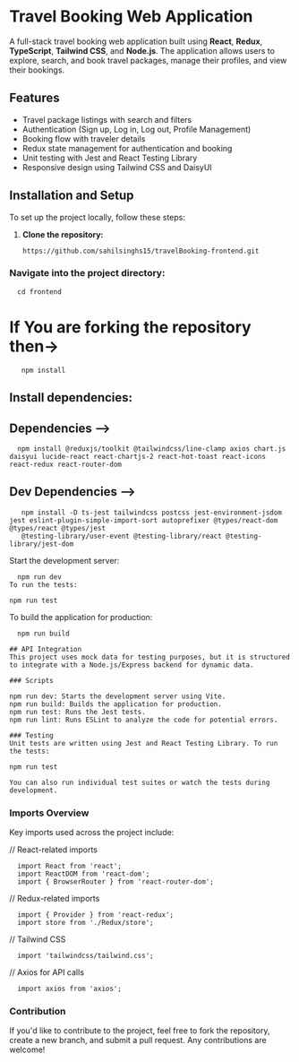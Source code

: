 # Travel Booking Web Application

A full-stack travel booking web application built using **React**, **Redux**, **TypeScript**, **Tailwind CSS**, and **Node.js**. The application allows users to explore, search, and book travel packages, manage their profiles, and view their bookings.

## Features
- Travel package listings with search and filters
- Authentication (Sign up, Log in, Log out, Profile Management)
- Booking flow with traveler details
- Redux state management for authentication and booking
- Unit testing with Jest and React Testing Library
- Responsive design using Tailwind CSS and DaisyUI

## Installation and Setup

To set up the project locally, follow these steps:

1. **Clone the repository:**
   ```
   https://github.com/sahilsinghs15/travelBooking-frontend.git 

### Navigate into the project directory:

  ```
    cd frontend
  ```

# If You are forking the repository then->
```
   npm install

```

## Install dependencies:

## Dependencies -->
  ```
    npm install @reduxjs/toolkit @tailwindcss/line-clamp axios chart.js daisyui lucide-react react-chartjs-2 react-hot-toast react-icons react-redux react-router-dom

  ```
## Dev Dependencies -->

   ```
      npm install -D ts-jest tailwindcss postcss jest-environment-jsdom jest eslint-plugin-simple-import-sort autoprefixer @types/react-dom @types/react @types/jest
      @testing-library/user-event @testing-library/react @testing-library/jest-dom
   ```
  Start the development server:

  ```
    npm run dev
  To run the tests:

  ```
    npm run test
  To build the application for production:

  ```
    npm run build
  
  ## API Integration
  This project uses mock data for testing purposes, but it is structured to integrate with a Node.js/Express backend for dynamic data.

  ### Scripts

  npm run dev: Starts the development server using Vite.
  npm run build: Builds the application for production.
  npm run test: Runs the Jest tests.
  npm run lint: Runs ESLint to analyze the code for potential errors.

### Testing
  Unit tests are written using Jest and React Testing Library. To run the tests:

npm run test

  You can also run individual test suites or watch the tests during development.

```
### Imports Overview
  Key imports used across the project include:

// React-related imports
```
  import React from 'react';
  import ReactDOM from 'react-dom';
  import { BrowserRouter } from 'react-router-dom';

```
// Redux-related imports

```
  import { Provider } from 'react-redux';
  import store from './Redux/store';
```

// Tailwind CSS
```
  import 'tailwindcss/tailwind.css';
```
// Axios for API calls
```
  import axios from 'axios';
```
  
### Contribution
  If you'd like to contribute to the project, feel free to fork the repository, create a new branch, and submit a pull request. Any contributions are welcome! 

